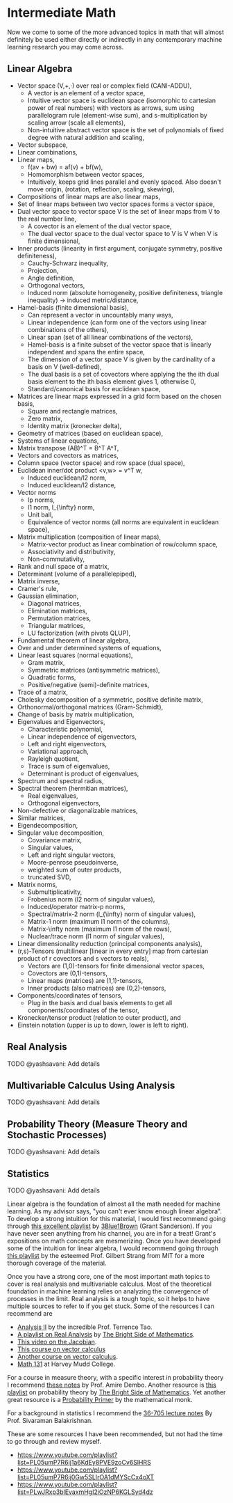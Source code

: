 
# Intermediate Math

Now we come to some of the more advanced topics in math that will almost definitely be used either directly or indirectly in any contemporary machine learning research you may come across.

## Linear Algebra
- Vector space (V,+,·) over real or complex field (CANI-ADDU),
    - A vector is an element of a vector space,
    - Intuitive vector space is euclidean space (isomorphic to cartesian power of real numbers) with vectors as arrows, sum using parallelogram rule (element-wise sum), and s-multiplication by scaling arrow (scale all elements),
    - Non-intuitive abstract vector space is the set of polynomials of fixed degree with natural addition and scaling,
- Vector subspace,
- Linear combinations,
- Linear maps,
    - f(av + bw) = af(v) + bf(w),
    - Homomorphism between vector spaces,
    - Intuitively, keeps grid lines parallel and evenly spaced. Also doesn't move origin, (rotation, reflection, scaling, skewing),
- Compositions of linear maps are also linear maps,
- Set of linear maps between two vector spaces forms a vector space,
- Dual vector space to vector space V is the set of linear maps from V to the real number line,
    - A covector is an element of the dual vector space,
    - The dual vector space to the dual vector space to V is V when V is finite dimensional,
- Inner products (linearity in first argument, conjugate symmetry, positive definiteness),
    - Cauchy-Schwarz inequality,
    - Projection,
    - Angle definition,
    - Orthogonal vectors,
    - Induced norm (absolute homogeneity, positive definiteness, triangle inequality) -> induced metric/distance,
- Hamel-basis (finite dimensional basis),
    - Can represent a vector in uncountably many ways,
    - Linear independence (can form one of the vectors using linear combinations of the others),
    - Linear span (set of all linear combinations of the vectors),
    - Hamel-basis is a finite subset of the vector space that is linearly independent and spans the entire space,
    - The dimension of a vector space V is given by the cardinality of a basis on V (well-defined),
    - The dual basis is a set of covectors where applying the the ith dual basis element to the ith basis element gives 1, otherwise 0,
    - Standard/canonical basis for euclidean space,
- Matrices are linear maps expressed in a grid form based on the chosen basis,
    - Square and rectangle matrices,
    - Zero matrix,
    - Identity matrix (kronecker delta),
- Geometry of matrices (based on euclidean space),
- Systems of linear equations,
- Matrix transpose (AB)^T = B^T A^T,
- Vectors and covectors as matrices,
- Column space (vector space) and row space (dual space),
- Euclidean inner/dot product <v,w> = v^T w,
    - Induced euclidean/l2 norm,
    - Induced euclidean/l2 distance,
- Vector norms
    - lp norms,
    - l1 norm, l_{\infty} norm,
    - Unit ball,
    - Equivalence of vector norms (all norms are equivalent in euclidean space),
- Matrix multiplication (composition of linear maps),
    - Matrix-vector product as linear combination of row/column space,
    - Associativity and distributivity,
    - Non-commutativity,
- Rank and null space of a matrix,
- Determinant (volume of a parallelepiped),
- Matrix inverse,
- Cramer's rule,
- Gaussian elimination,
    - Diagonal matrices,
    - Elimination matrices,
    - Permutation matrices,
    - Triangular matrices,
    - LU factorization (with pivots QLUP),
- Fundamental theorem of linear algebra,
- Over and under determined systems of equations,
- Linear least squares (normal equations),
    - Gram matrix,
    - Symmetric matrices (antisymmetric matrices),
    - Quadratic forms,
    - Positive/negative (semi)-definite matrices,
- Trace of a matrix,
- Cholesky decomposition of a symmetric, positive definite matrix,
- Orthonormal/orthogonal matrices (Gram-Schmidt),
- Change of basis by matrix multiplication,
- Eigenvalues and Eigenvectors,
    - Characteristic polynomial,
    - Linear independence of eigenvectors,
    - Left and right eigenvectors,
    - Variational approach,
    - Rayleigh quotient,
    - Trace is sum of eigenvalues,
    - Determinant is product of eigenvalues,
- Spectrum and spectral radius,
- Spectral theorem (hermitian matrices),
    - Real eigenvalues,
    - Orthogonal eigenvectors,
- Non-defective or diagonalizable matrices,
- Similar matrices,
- Eigendecomposition,
- Singular value decomposition,
    - Covariance matrix,
    - Singular values,
    - Left and right singular vectors,
    - Moore-penrose pseudoinverse,
    - weighted sum of outer products,
    - truncated SVD,
- Matrix norms,
    - Submultiplicativity,
    - Frobenius norm (l2 norm of singular values),
    - Induced/operator matrix-p norms,
    - Spectral/matrix-2 norm (l_{\infty} norm of singular values),
    - Matrix-1 norm (maximum l1 norm of the columns),
    - Matrix-\infty norm (maximum l1 norm of the rows),
    - Nuclear/trace norm (l1 norm of singular values),
- Linear dimensionality reduction (principal components analysis),
- (r,s)-Tensors (multilinear [linear in every entry] map from cartesian product of r covectors and s vectors to reals),
    - Vectors are (1,0)-tensors for finite dimensional vector spaces,
    - Covectors are (0,1)-tensors,
    - Linear maps (matrices) are (1,1)-tensors,
    - Inner products (also matrices) are (0,2)-tensors,
- Components/coordinates of tensors,
    - Plug in the basis and dual basis elements to get all components/coordinates of the tensor,
- Kronecker/tensor product (relation to outer product), and
- Einstein notation (upper is up to down, lower is left to right).

## Real Analysis
TODO @yashsavani: Add details

## Multivariable Calculus Using Analysis
TODO @yashsavani: Add details

## Probability Theory (Measure Theory and Stochastic Processes)
TODO @yashsavani: Add details

## Statistics
TODO @yashsavani: Add details

Linear algebra is the foundation of almost all the math needed for machine learning. As my advisor says, "you can't ever know enough linear algebra". To develop a strong intuition for this material, I would first recommend going through [this excellent playlist](https://youtube.com/playlist?list=PLZHQObOWTQDPD3MizzM2xVFitgF8hE_ab) by [3Blue1Brown](https://www.3blue1brown.com/) (Grant Sanderson). If you have never seen anything from his channel, you are in for a treat! Grant's expositions on math concepts are mesmerizing. Once you have developed some of the intuition for linear algebra, I would recommend going through [this playlist](https://youtube.com/playlist?list=PLE7DDD91010BC51F8) by the esteemed Prof. Gilbert Strang from MIT for a more thorough coverage of the material.

Once you have a strong core, one of the most important math topics to cover is real analysis and multivariable calculus. Most of the theoretical foundation in machine learning relies on analyzing the convergence of processes in the limit. Real analysis is a tough topic, so it helps to have multiple sources to refer to if you get stuck. Some of the resources I can recommend are
- [Analysis II](https://amazon.com/Analysis-II-Third-Readings-Mathematics/dp/9380250657) by the incredible Prof. Terrence Tao.
- [A playlist on Real Analysis](https://www.youtube.com/playlist?list=PLBh2i93oe2quABbNq4I_-hyjhW8eOdgrO) by [The Bright Side of Mathematics](https://www.youtube.com/c/brightsideofmaths).
- [This video on the Jacobian](https://www.youtube.com/watch?v=wCZ1VEmVjVo).
- [This course on vector calculus](https://www.youtube.com/playlist?list=PLSQl0a2vh4HC5feHa6Rc5c0wbRTx56nF7)
- [Another course on vector calculus](https://www.youtube.com/playlist?list=PLHXZ9OQGMqxc_CvEy7xBKRQr6I214QJcd).
- [Math 131](https://www.youtube.com/playlist?list=PL04BA7A9EB907EDAF) at Harvey Mudd College.

For a course in measure theory, with a specific interest in probability theory I recommend [these notes](https://statweb.stanford.edu/~adembo/stat-310b/lnotes.PLE7DDD91010BC51F8) by Prof. Amire Dembo. Another resource is [this playlist](https://www.youtube.com/playlist?list=PLBh2i93oe2qswFOC98oSFc37-0f4S3D4z) on probability theory by [The Bright Side of Mathematics](https://www.youtube.com/c/brightsideofmaths). Yet another great resource is a [Probability Primer](https://www.youtube.com/playlist?list=PL17567A1A3F5DB5E4) by the mathematical monk.

For a background in statistics I recommend the [36-705 lecture notes](http://stat.cmu.edu/~siva/705/main.html) By Prof. Sivaraman Balakrishnan.

These are some resources I have been recommended, but not had the time to go through and review myself.
- https://www.youtube.com/playlist?list=PL05umP7R6ij1a6KdEy8PVE9zoCv6SlHRS
- https://www.youtube.com/playlist?list=PL05umP7R6ij0Gw5SLIrOA1dMYScCx4oXT
- https://www.youtube.com/playlist?list=PLwJRxp3blEvaxmHgI2iOzNP6KGLSyd4dz

